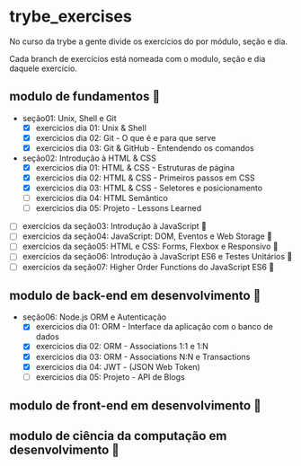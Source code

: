 # trybe_exercises

No curso da trybe a gente divide os exercícios do por módulo, seção e dia.

Cada branch de exercícios está nomeada com o modulo, seção e dia daquele exercício.

## modulo de fundamentos :construction:

- seção01: Unix, Shell e Git
  - [x] exercicios dia 01: Unix & Shell
  - [x] exercicios dia 02: Git - O que é e para que serve
  - [x] exercicios dia 03: Git & GitHub - Entendendo os comandos

- seção02: Introdução à HTML & CSS
  - [x] exercicios dia 01: HTML & CSS - Estruturas de página
  - [x] exercicios dia 02: HTML & CSS - Primeiros passos em CSS
  - [x] exercicios dia 03: HTML & CSS - Seletores e posicionamento
  - [ ] exercicios dia 04: HTML Semântico
  - [ ] exercicios dia 05: Projeto - Lessons Learned

- [ ] exercícios da seção03: Introdução à JavaScript :rotating_light:
- [ ] exercícios da seção04: JavaScript: DOM, Eventos e Web Storage :rotating_light:
- [ ] exercícios da seção05: HTML e CSS: Forms, Flexbox e Responsivo :rotating_light:
- [ ] exercícios da seção06: Introdução à JavaScript ES6 e Testes Unitários :rotating_light:
- [ ] exercícios da seção07: Higher Order Functions do JavaScript ES6 :rotating_light:

## modulo de back-end em desenvolvimento :construction:

- seção06: Node.js ORM e Autenticação
  - [x] exercicios dia 01: ORM - Interface da aplicação com o banco de dados
  - [x] exercicios dia 02: ORM - Associations 1:1 e 1:N
  - [x] exercicios dia 03: ORM - Associations N:N e Transactions
  - [x] exercicios dia 04: JWT - (JSON Web Token)
  - [ ] exercicios dia 05: Projeto - API de Blogs

## modulo de front-end em desenvolvimento :construction:

## modulo de ciência da computação em desenvolvimento :construction:


